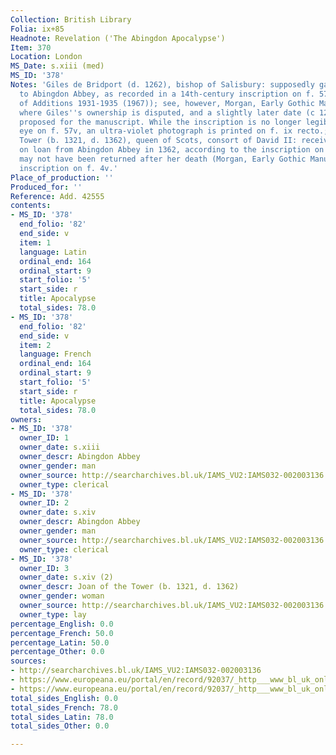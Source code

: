 ```yaml
---
Collection: British Library
Folia: ix+85
Headnote: Revelation ('The Abingdon Apocalypse')
Item: 370
Location: London
MS_Date: s.xiii (med)
MS_ID: '378'
Notes: 'Giles de Bridport (d. 1262), bishop of Salisbury: supposedly gave the manuscript
  to Abingdon Abbey, as recorded in a 14th-century inscription on f. 57v (see Catalogue
  of Additions 1931-1935 (1967)); see, however, Morgan, Early Gothic Manuscripts (1988),
  where Giles''s ownership is disputed, and a slightly later date (c 1270-1275) is
  proposed for the manuscript. While the inscription is no longer legible to the naked
  eye on f. 57v, an ultra-violet photograph is printed on f. ix recto.; Joan of the
  Tower (b. 1321, d. 1362), queen of Scots, consort of David II: received the manuscript
  on loan from Abingdon Abbey in 1362, according to the inscription on f. 4v and it
  may not have been returned after her death (Morgan, Early Gothic Manuscripts (1988)):
  inscription on f. 4v.'
Place_of_production: ''
Produced_for: ''
Reference: Add. 42555
contents:
- MS_ID: '378'
  end_folio: '82'
  end_side: v
  item: 1
  language: Latin
  ordinal_end: 164
  ordinal_start: 9
  start_folio: '5'
  start_side: r
  title: Apocalypse
  total_sides: 78.0
- MS_ID: '378'
  end_folio: '82'
  end_side: v
  item: 2
  language: French
  ordinal_end: 164
  ordinal_start: 9
  start_folio: '5'
  start_side: r
  title: Apocalypse
  total_sides: 78.0
owners:
- MS_ID: '378'
  owner_ID: 1
  owner_date: s.xiii
  owner_descr: Abingdon Abbey
  owner_gender: man
  owner_source: http://searcharchives.bl.uk/IAMS_VU2:IAMS032-002003136
  owner_type: clerical
- MS_ID: '378'
  owner_ID: 2
  owner_date: s.xiv
  owner_descr: Abingdon Abbey
  owner_gender: man
  owner_source: http://searcharchives.bl.uk/IAMS_VU2:IAMS032-002003136
  owner_type: clerical
- MS_ID: '378'
  owner_ID: 3
  owner_date: s.xiv (2)
  owner_descr: Joan of the Tower (b. 1321, d. 1362)
  owner_gender: woman
  owner_source: http://searcharchives.bl.uk/IAMS_VU2:IAMS032-002003136
  owner_type: lay
percentage_English: 0.0
percentage_French: 50.0
percentage_Latin: 50.0
percentage_Other: 0.0
sources:
- http://searcharchives.bl.uk/IAMS_VU2:IAMS032-002003136
- https://www.europeana.eu/portal/en/record/92037/_http___www_bl_uk_onlinegallery_onlineex_illmanus_other_zoomify74543_html.html
- https://www.europeana.eu/portal/en/record/92037/_http___www_bl_uk_onlinegallery_onlineex_illmanus_other_zoomify74514_html.html
total_sides_English: 0.0
total_sides_French: 78.0
total_sides_Latin: 78.0
total_sides_Other: 0.0

---
```

